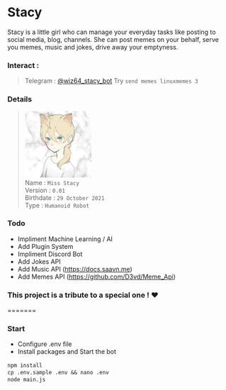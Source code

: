 # Stacy
Stacy is a little girl who can manage your everyday tasks like posting to social media, blog, channels. She can post memes on your behalf, serve you memes, music and jokes, drive away your emptyness.

### Interact :
> Telegram : [@wiz64_stacy_bot](https://telegram.me/wiz64_stacy_bot)
Try `send memes linuxmemes 3`

### Details
> <img src="./body/face/0.jpg" alt="stacy profile pic" width="150"/><br>
> Name : `Miss Stacy` <br>
> Version : `0.01` <br>
> Birthdate : `29 October 2021` <br>
> Type : `Humanoid Robot` <br>

### Todo
- Impliment Machine Learning / AI
- Add Plugin System
- Impliment Discord Bot
- Add Jokes API
- Add Music API (https://docs.saavn.me)
- Add Memes API (https://github.com/D3vd/Meme_Api)

### This project is a tribute to a special one ! ❤️
=======
### Start
- Configure .env file
- Install packages and Start the bot
```
npm install
cp .env.sample .env && nano .env
node main.js
```
